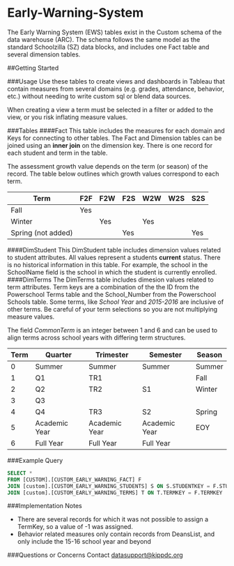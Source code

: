 # Early-Warning-System
The Early Warning System (EWS) tables exist in the Custom schema of the data warehouse (ARC). The schema follows the same model as the standard Schoolzilla (SZ) data blocks, and includes one Fact table and several dimension tables.

##Getting Started

###Usage
Use these tables to create views and dashboards in Tableau that contain measures from several domains (e.g. grades, attendance, behavior, etc.) without needing to write custom sql or blend data sources.


When creating a view a term must be selected in a filter or added to the view, or you risk inflating measure values.

###Tables
####Fact
This table includes the measures for each domain and Keys for connecting to other tables. The Fact and Dimension tables can be joined using an **inner join** on the dimension key. There is one record for each student and term in the table.

The assessment growth value depends on the term (or season) of the record. The table below outlines which growth values correspond to each term.

| Term               | F2F | F2W | F2S | W2W | W2S | S2S |
|--------------------|-----|-----|-----|-----|-----|-----|
| Fall               | Yes |     |     |     |     |     |
| Winter             |     | Yes |     | Yes |     |     |
| Spring (not added) |     |     | Yes |     |     | Yes |

####DimStudent
This DimStudent table includes dimension values related to student attributes. All values represent a students **current** status. There is no historical information in this table. For example, the school in the SchoolName field is the school in which the student is currently enrolled.
####DimTerms
The DimTerms table includes dimesion values related to term attributes. Term keys are a combination of the the ID from the Powerschool Terms table and the School_Number from the Powerschool Schools table. Some terms, like *School Year* and *2015-2016* are inclusive of other terms. Be careful of your term selections so you are not multiplying measure values.

The field *CommonTerm* is an integer between 1 and 6 and can be used to align terms across school years with differing term structures.

| Term   | Quarter       | Trimester     | Semester      | Season |
|--------|---------------|---------------|---------------|--------|
|  0     | Summer        | Summer        | Summer        | Summer |
|  1     | Q1            | TR1           |               | Fall   |
|  2     | Q2            | TR2           | S1            | Winter |
|  3     | Q3            |               |               |        |
|  4     | Q4            | TR3           | S2            | Spring |
|  5     | Academic Year | Academic Year | Academic Year | EOY    |
|  6     | Full Year     | Full Year     | Full Year     |        |

###Example Query
``` SQL
SELECT *
FROM [CUSTOM].[CUSTOM_EARLY_WARNING_FACT] F
JOIN [custom].[CUSTOM_EARLY_WARNING_STUDENTS] S ON S.STUDENTKEY = F.STUDENTKEY
JOIN [custom].[CUSTOM_EARLY_WARNING_TERMS] T ON T.TERMKEY = F.TERMKEY
``` 

###Implementation Notes
* There are several records for which it was not possible to assign a TermKey, so a value of -1 was assigned.
* Behavior related measures only contain records from DeansList, and only include the 15-16 school year and beyond

###Questions or Concerns
Contact <datasupport@kippdc.org>
